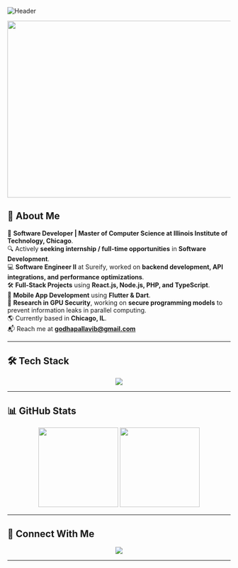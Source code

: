 ![Header](https://capsule-render.vercel.app/api?type=waving&color=gradient&height=200&section=header&text=Hi%20there!%20I'm%20Godha%20Pallavi%20Bhogadi%20👋&fontSize=35&fontAlignY=40&desc=Software%20Engineer%20|%20MS%20CS%20at%20Illinois%20Tech%20Chicago&descSize=20&descAlignY=55)

  <img src="https://media2.dev.to/dynamic/image/width=1000,height=420,fit=cover,gravity=auto,format=auto/https%3A%2F%2Fdev-to-uploads.s3.amazonaws.com%2Fuploads%2Farticles%2F8q5ajflxiaa0a8xm8cr5.gif" width="850" height="400">
</p>

## 🚀 About Me

🎯 **Software Developer | Master of Computer Science at Illinois Institute of Technology, Chicago**.    
🔍 Actively **seeking internship / full-time opportunities** in **Software Development**.  
💻 **Software Engineer II** at Sureify, worked on **backend development, API integrations, and performance optimizations**.  
🛠️ **Full-Stack Projects** using **React.js, Node.js, PHP, and TypeScript**.    
📱 **Mobile App Development** using **Flutter & Dart**.    
🔬 **Research in GPU Security**, working on **secure programming models** to prevent information leaks in parallel computing.  
🌎 Currently based in **Chicago, IL**.    
📬 Reach me at **[godhapallavib@gmail.com](mailto:godhapallavib@gmail.com)**  


---

## 🛠️ Tech Stack

<p align="center">
  <img src="https://skillicons.dev/icons?i=java,c,cpp,python,r,react,php,go,nodejs,ocaml,html,css,spring,mysql,aws,docker" />
</p>

---

## 📊 GitHub Stats

<p align="center">
  <img src="https://github-readme-stats.vercel.app/api?username=godhapallavib&show_icons=true&theme=radical" height="180" />
  <img src="https://github-readme-stats.vercel.app/api/top-langs/?username=godhapallavib&layout=compact&theme=radical" height="180" />
</p>

---

## 🌟 Connect With Me

<p align="center">
  <a href="https://www.linkedin.com/in/godhapallavibhogadi/"><img src="https://img.shields.io/badge/-LinkedIn-blue?style=for-the-badge&logo=linkedin&logoColor=white" /></a>
  <a href="https://resume-bhogadi.s3.us-east-2.amazonaws.com/GodhaPallaviBhogadi_Resume.pdf"></a>
</p>

---
